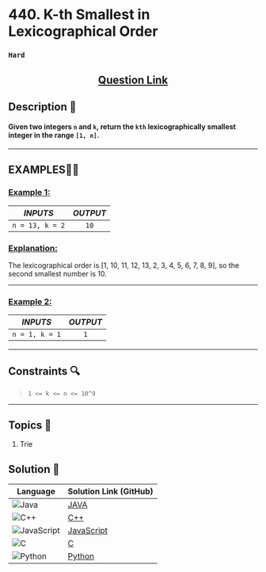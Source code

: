 # 440. K-th Smallest in Lexicographical Order

### `Hard`


<h2 align="center">
<a href="https://leetcode.com/problems/k-th-smallest-in-lexicographical-order/description/?envType=daily-question&envId=2024-09-22"><strong>Question Link</strong></a>
</h2>


## Description 📑

#### Given two integers `n` and `k`, return the `kth` lexicographically smallest integer in the range `[1, n]`.

---

## **EXAMPLES**💫✨ </br>

<h3>

<ins>**Example 1**:</ins> </br>


| _INPUTS_ | _OUTPUT_ |
| :-----------: | :-----------: |
| `n = 13, k = 2` | `10` |

</h3>

<h3>
<ins>Explanation:</ins>
</h3>

The lexicographical order is [1, 10, 11, 12, 13, 2, 3, 4, 5, 6, 7, 8, 9], so the second smallest number is 10.

____
<h3>

<ins>**Example 2**:</ins> </br>

| _INPUTS_ | _OUTPUT_ |
| :-----------: | :-----------: |
| `n = 1, k = 1` | `1` |

</h3>


___

## Constraints 🔍

> `1 <= k <= n <= 10^9`

___

## Topics 📝

1. Trie


## Solution 📃

|  Language   |  Solution Link (GitHub) |
| ------------- | ------------- |
|  ![Java](https://img.shields.io/badge/java-%23ED8B00.svg?style=flat&logo=openjdk&logoColor=white)  | [JAVA]() |
|  ![C++](https://img.shields.io/badge/c++-%2300599C.svg?style=plastic&logo=c%2B%2B&logoColor=white)  | [C++]()  |
|  ![JavaScript](https://img.shields.io/badge/javascript-%23323330.svg?style=flat&logo=javascript&logoColor=%23F7DF1E)  | [JavaScript]() |
|![C](https://img.shields.io/badge/c-%2300599C.svg?style=plastic&logo=c&logoColor=white)| [C]() |
|![Python](https://img.shields.io/badge/python-3670A0?style=plastic&logo=python&logoColor=ffdd54)| [Python]() |
